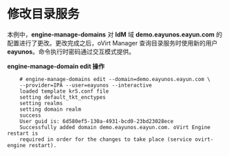 # 修改目录服务

本例中，**engine-manage-domains** 对 **IdM** 域 **demo.eayunos.eayun.com** 的配置进行了更改。更改完成之后，oVirt Manager 查询目录服务时使用新的用户 **eayunos**。命令执行时密码通过交互模式提供。

**engine-manage-domain edit 操作**

```
    # engine-manage-domains edit --domain=demo.eayunos.eayun.com \
    --provider=IPA --user=eayunos --interactive
    loaded template kr5.conf file
    setting default_tkt_enctypes
    setting realms
    setting domain realm
    success
    User guid is: 6d580ef5-130a-4931-bcd0-23bd23028ece
    Successfully added domain demo.eayunos.eayun.com. oVirt Engine restart is
    required in order for the changes to take place (service ovirt-engine restart).
```
